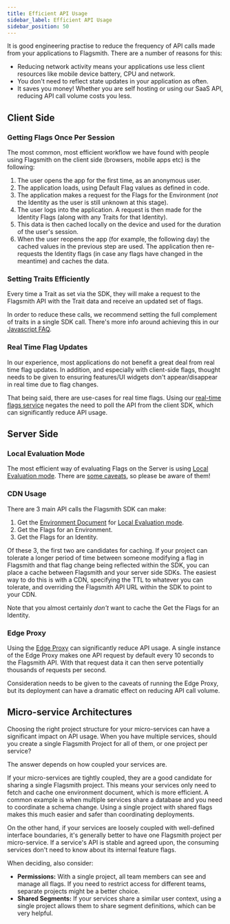 ```yaml
---
title: Efficient API Usage
sidebar_label: Efficient API Usage
sidebar_position: 50
---
```


It is good engineering practise to reduce the frequency of API calls made from your applications to Flagsmith. There are a number of reasons for this:

- Reducing network activity means your applications use less client resources like mobile device battery, CPU and network.
- You don't need to reflect state updates in your application as often.
- It saves you money! Whether you are self hosting or using our SaaS API, reducing API call volume costs you less.

## Client Side

### Getting Flags Once Per Session

The most common, most efficient workflow we have found with people using Flagsmith on the client side (browsers, mobile apps etc) is the following:

1. The user opens the app for the first time, as an anonymous user.
2. The application loads, using Default Flag values as defined in code.
3. The application makes a request for the Flags for the Environment (_not_ the Identity as the user is still unknown at this stage).
4. The user logs into the application. A request is then made for the Identity Flags (along with any Traits for that Identity).
5. This data is then cached locally on the device and used for the duration of the user's session.
6. When the user reopens the app (for example, the following day) the cached values in the previous step are used. The application then re-requests the Identity flags (in case any flags have changed in the meantime) and caches the data.

### Setting Traits Efficiently

Every time a Trait as set via the SDK, they will make a request to the Flagsmith API with the Trait data and receive an updated set of flags.

In order to reduce these calls, we recommend setting the full complement of traits in a single SDK call. There's more info around achieving this in our [Javascript FAQ](/clients/javascript#faqs).

### Real Time Flag Updates

In our experience, most applications do not benefit a great deal from real time flag updates. In addition, and especially with client-side flags, thought needs to be given to ensuring features/UI widgets don't appear/disappear in real time due to flag changes.

That being said, there are use-cases for real time flags. Using our [real-time flags service](/advanced-use/real-time-flags) negates the need to poll the API from the client SDK, which can significantly reduce API usage.

## Server Side

### Local Evaluation Mode

The most efficient way of evaluating Flags on the Server is using [Local Evaluation mode](/clients#local-evaluation). There are [some caveats](/clients#local-evaluation), so please be aware of them!

### CDN Usage

There are 3 main API calls the Flagsmith SDK can make:

1. Get the [Environment Document](/clients#the-environment-document) for
   [Local Evaluation mode](/clients#local-evaluation).
2. Get the Flags for an Environment.
3. Get the Flags for an Identity.

Of these 3, the first two are candidates for caching. If your project can tolerate a longer period of time between someone modifying a flag in Flagsmith and that flag change being reflected within the SDK, you can place a cache between Flagsmith and your server side SDKs. The easiest way to do this is with a CDN, specifying the TTL to whatever you can tolerate, and overriding the Flagsmith API URL within the SDK to point to your CDN.

Note that you almost certainly _don't_ want to cache the Get the Flags for an Identity.

### Edge Proxy

Using the [Edge Proxy](/advanced-use/edge-proxy) can significantly reduce API usage. A single instance of the Edge Proxy makes one API request by default every 10 seconds to the Flagsmith API. With that request data it can then serve potentially thousands of requests per second.

Consideration needs to be given to the caveats of running the Edge Proxy, but its deployment can have a dramatic effect on reducing API call volume.

## Micro-service Architectures

Choosing the right project structure for your micro-services can have a significant impact on API usage. When you have multiple services, should you create a single Flagsmith Project for all of them, or one project per service?

The answer depends on how coupled your services are.

If your micro-services are tightly coupled, they are a good candidate for sharing a single Flagsmith project. This means your services only need to fetch and cache one environment document, which is more efficient. A common example is when multiple services share a database and you need to coordinate a schema change. Using a single project with shared flags makes this much easier and safer than coordinating deployments.

On the other hand, if your services are loosely coupled with well-defined interface boundaries, it's generally better to have one Flagsmith project per micro-service. If a service's API is stable and agreed upon, the consuming services don't need to know about its internal feature flags.

When deciding, also consider:

- **Permissions:** With a single project, all team members can see and manage all flags. If you need to restrict access for different teams, separate projects might be a better choice.
- **Shared Segments:** If your services share a similar user context, using a single project allows them to share segment definitions, which can be very helpful.
